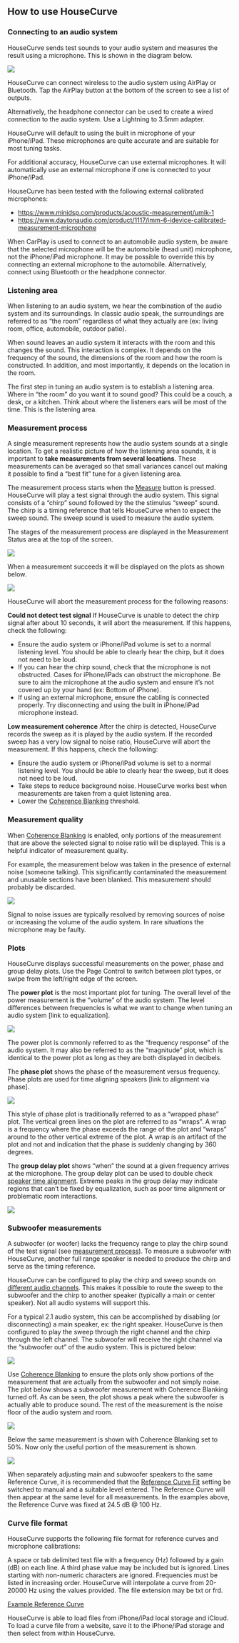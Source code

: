 ## How to use HouseCurve

### Connecting to an audio system
HouseCurve sends test sounds to your audio system and measures the result using a microphone. This is shown in the diagram below.

![](/assets/img/Connecting.png)

HouseCurve can connect wireless to the audio system using AirPlay or Bluetooth. Tap the AirPlay button at the bottom of the screen to see a list of outputs.

Alternatively, the headphone connector can be used to create a wired connection to the audio system.  Use a Lightning to 3.5mm adapter.

HouseCurve will default to using the built in microphone of your iPhone/iPad.  These microphones are quite accurate and are suitable for most tuning tasks.

For additional accuracy, HouseCurve can use external microphones.  It will automatically use an external microphone if one is connected to your iPhone/iPad.

HouseCurve has been tested with the following external calibrated microphones:

* https://www.minidsp.com/products/acoustic-measurement/umik-1
* https://www.daytonaudio.com/product/1117/imm-6-idevice-calibrated-measurement-microphone

When CarPlay is used to connect to an automobile audio system, be aware that the selected microphone will be the automobile (head unit) microphone, not the iPhone/iPad microphone.  It may be possible to override this by connecting an external microphone to the automobile.  Alternatively, connect using Bluetooth or the headphone connector.


### Listening area
When listening to an audio system, we hear the combination of the audio system and its surroundings.  In classic audio speak, the surroundings are referred to as “the room” regardless of what they actually are (ex: living room, office, automobile, outdoor patio).

When sound leaves an audio system it interacts with the room and this changes the sound.  This interaction is complex.  It depends on the frequency of the sound, the dimensions of the room and how the room is constructed.  In addition, and most importantly, it depends on the location in the room.

The first step in tuning an audio system is to establish a listening area.  Where in “the room” do you want it to sound good?  This could be a couch, a desk, or a kitchen.  Think about where the listeners ears will be most of the time.  This is the listening area.


### Measurement process
A single measurement represents how the audio system sounds at a single location.  To get a realistic picture of how the listening area sounds, it is important to **take measurements from several locations**.  These measurements can be averaged so that small variances cancel out making it possible to find a “best fit” tune for a given listening area.

The measurement process starts when the [Measure](/MANUAL.md#measure) button is pressed.  HouseCurve will play a test signal through the audio system.  This signal consists of a “chirp” sound followed by the the stimulus “sweep” sound.  The chirp is a timing reference that tells HouseCurve when to expect the sweep sound.  The sweep sound is used to measure the audio system.

The stages of the measurement process are displayed in the Measurement Status area at the top of the screen.

![](/assets/img/Listening.png)

When a measurement succeeds it will be displayed on the plots as shown below. 

![](/assets/img/Success.png)

HouseCurve will abort the measurement process for the following reasons:

**Could not detect test signal**  If HouseCurve is unable to detect the chirp signal after about 10 seconds, it will abort the measurement.  If this happens, check the following:

* Ensure the audio system or iPhone/iPad volume is set to a normal listening level.  You should be able to clearly hear the chirp, but it does not need to be loud.
* If you can hear the chirp sound, check that the microphone is not obstructed.  Cases for iPhone/iPads can obstruct the microphone.  Be sure to aim the microphone at the audio system and ensure it’s not covered up by your hand (ex: Bottom of iPhone).
* If using an external microphone, ensure the cabling is connected properly.  Try disconnecting and using the built in iPhone/iPad microphone instead.

**Low measurement coherence**  After the chirp is detected, HouseCurve records the sweep as it is played by the audio system.  If the recorded sweep has a very low signal to noise ratio, HouseCurve will abort the measurement.  If this happens, check the following:

* Ensure the audio system or iPhone/iPad volume is set to a normal listening level.  You should be able to clearly hear the sweep, but it does not need to be loud.
* Take steps to reduce background noise.  HouseCurve works best when measurements are taken from a quiet listening area.
* Lower the [Coherence Blanking](/Manual.md#coherence-blanking) threshold.


### Measurement quality
When [Coherence Blanking](/Manual.md#coherence-blanking) is enabled, only portions of the measurement that are above the selected signal to noise ratio will be displayed.  This is a helpful indicator of measurement quality.  

For example, the measurement below was taken in the presence of external noise (someone talking).  This significantly contaminated the measurement and unusable sections have been blanked.  This measurement should probably be discarded.

![](/assets/img/LowCoherence.png)

Signal to noise issues are typically resolved by removing sources of noise or increasing the volume of the audio system.  In rare situations the microphone may be faulty.


### Plots
HouseCurve displays successful measurements on the power, phase and group delay plots.  Use the Page Control to switch between plot types, or swipe from the left/right edge of the screen.

The **power plot** is the most important plot for tuning.  The overall level of the power measurement is the “volume” of the audio system.  The level differences between frequencies is what we want to change when tuning an audio system [link to equalization].

![](/assets/img/Power.png)

The power plot is commonly referred to as the “frequency response” of the audio system.  It may also be referred to as the “magnitude” plot, which is identical to the power plot as long as they are both displayed in decibels.

The **phase plot** shows the phase of the measurement versus frequency.  Phase plots are used for time aligning speakers [link to alignment via phase].

![](/assets/img/Phase.png)

This style of phase plot is traditionally referred to as a “wrapped phase” plot.  The vertical green lines on the plot are referred to as “wraps”.  A wrap is a frequency where the phase exceeds the range of the plot and “wraps” around to the other vertical extreme of the plot.  A wrap is an artifact of the plot and not and indication that the phase is suddenly changing by 360 degrees.

The **group delay plot** shows “when” the sound at a given frequency arrives at the microphone.  The group delay plot can be used to double check [speaker time alignment](/TUNING.md#time-align-speakers).  Extreme peaks in the group delay may indicate regions that can’t be fixed by equalization, such as poor time alignment or problematic room interactions.

![](/assets/img/Delay.png)


### Subwoofer measurements
A subwoofer (or woofer) lacks the frequency range to play the chirp sound of the test signal (see [measurement process](#measurement-process)).  To measure a subwoofer with HouseCurve, another full range speaker is needed to produce the chirp and serve as the timing reference.

HouseCurve can be configured to play the chirp and sweep sounds on [different audio channels](/MANUAL.md#chirp-channel).  This makes it possible to route the sweep to the subwoofer and the chirp to another speaker (typically a main or center speaker).  Not all audio systems will support this.

For a typical 2.1 audio system, this can be accomplished by disabling (or disconnecting) a main speaker, ex: the right speaker.  HouseCurve is then configured to play the sweep through the right channel and the chirp through the left channel.  The subwoofer will receive the right channel via the “subwoofer out” of the audio system.  This is pictured below:

![](/assets/img/SubwooferSweep.png)

Use [Coherence Blanking](/Manual.md#coherence-blanking) to ensure the plots only show portions of the measurement that are actually from the subwoofer and not simply noise.  The plot below shows a subwoofer measurement with Coherence Blanking turned off.  As can be seen, the plot shows a peak where the subwoofer is actually able to produce sound.  The rest of the measurement is the noise floor of the audio system and room.

![](/assets/img/SubNoBlanking.png)

Below the same measurement is shown with Coherence Blanking set to 50%.  Now only the useful portion of the measurement is shown.

![](/assets/img/SubBlanking.png)

When separately adjusting main and subwoofer speakers to the same Reference Curve, it is recommended that the [Reference Curve Fit](/MANUAL.md#reference-curve-fit) setting be switched to manual and a suitable level entered.  The Reference Curve will then appear at the same level for all measurements.  In the examples above, the Reference Curve was fixed at 24.5 dB @ 100 Hz.


### Curve file format

HouseCurve supports the following file format for reference curves and microphone calibrations: 

A space or tab delimited text file with a frequency (Hz) followed by a gain (dB) on each line. A third phase value may be included but is ignored. Lines starting with non-numeric characters are ignored. Frequencies must be listed in increasing order. HouseCurve will interpolate a curve from 20-20000 Hz using the values provided. The file extension may be txt or frd.

[Example Reference Curve](/examples/curve.txt)

HouseCurve is able to load files from iPhone/iPad local storage and iCloud.  To load a curve file from a website, save it to the iPhone/iPad storage and then select from within HouseCurve.

